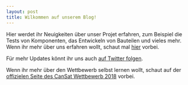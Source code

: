 ```yaml
---
layout: post
title: Wilkommen auf unserem Blog!
---
```


Hier werdet ihr Neuigkeiten über unser Projet erfahren, zum Beispiel die Tests von Komponenten, 
das Entwickeln von Bauteilen und vieles mehr. 
Wenn ihr mehr über uns erfahren wollt, schaut mal [hier](https://apoapsishgv.github.io/about/) vorbei.

Für mehr Updates könnt ihr uns auch [auf Twitter folgen](https://twitter.com/Apoapsis_HGV).

Wenn ihr mehr über den Wettbewerb selbst lernen wollt, schaut auf der [offizielen Seite des CanSat Wettbewerb 2018](https://www.cansat.de/) vorbei.
